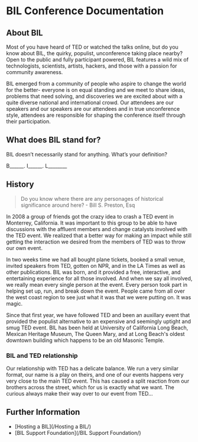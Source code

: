 # BIL Conference Documentation

## About BIL

Most of you have heard of TED or watched the talks online, but do you know about BIL, the quirky, populist, unconference taking place nearby? Open to the public and fully participant powered, BIL features a wild mix of technologists, scientists, artists, hackers, and those with a passion for community awareness.

BIL emerged from a community of people who aspire to change the world for the better- everyone is on equal standing and we meet to share ideas, problems that need solving, and discoveries we are excited about with a quite diverse national and international crowd. Our attendees are our speakers and our speakers are our attendees and in true unconference style, attendees are responsible for shaping the conference itself through their participation.

## What does BIL stand for?

BIL doesn’t necessarily stand for anything.
What’s your definition?

B______. I______. L________


## History

>Do you know where there are any personages of historical significance around here? - Bill S. Preston, Esq

In 2008 a group of friends got the crazy idea to crash a TED event in Monterrey, California.  It was important to this group to be able to have discussions with the affluent members and change catalysts involved with the TED event.  We realized that a better way for making an impact while still getting the interaction we desired from the members of TED was to throw our own event. 

In two weeks time we had all bought plane tickets, booked a small venue, invited speakers from TED, gotten on NPR, and in the LA Times as well as other publications.  BIL was born, and it provided a free, interactive, and entertaining experience for all those involved.  And when we say all involved, we really mean every single person at the event.  Every person took part in helping set up, run, and break down the event.  People came from all over the west coast region to see just what it was that we were putting on.  It was magic.

Since that first year, we have followed TED and been an auxillary event that provided the populist alternative to an expensive and seemingly uptight and smug TED event.  BIL has been held at University of California Long Beach, Mexican Heritage Museum, The Queen Mary, and at Long Beach's oldest downtown building which happens to be an old Masonic Temple.  

### BIL and TED relationship

Our relationship with TED has a delicate balance.  We run a very similar format, our name is a play on theirs, and one of our events happens very very close to the main TED event.  This has caused a split reaction from our brothers across the street, which for us is exactly what we want.  The curious always make their way over to our event from TED...



## Further Information

* [Hosting a BIL](/Hosting a BIL/)
* [BIL Support Foundation](/BIL Support Foundation/)


